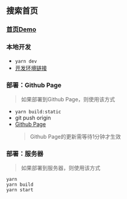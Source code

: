 ## 搜索首页
### [首页Demo](https://spenceryang148.github.io/browser-page)

### 本地开发
- `yarn dev`
- [开发环境链接](http://localhost:9000)

### 部署：Github Page
> 如果部署到Github Page，则使用该方式
- `yarn build:static`
- git push origin
- [Github Page](https://spenceryang148.github.io/browser-page)
  > Github Page的更新需等待1分钟才生效

### 部署：服务器
> 如果部署到服务器，则使用该方式
```shell
yarn
yarn build
yarn start
```